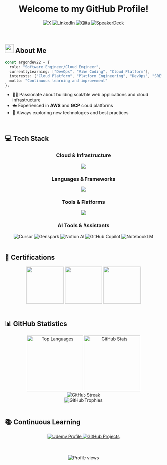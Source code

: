 <div align="center">
  <h1>Welcome to my GitHub Profile!</h1>
  <p>
    <a href="https://x.com/argondev22/">
      <img src="https://img.shields.io/badge/%40argondev22-000000?style=for-the-badge&logo=x&logoColor=ffffff" alt="X" />
    </a>
    <a href="https://www.linkedin.com/in/argondev22/">
      <img src="https://img.shields.io/badge/%40argondev22-0A66C2?style=for-the-badge&logo=linkedin&logoColor=ffffff" alt="LinkedIn" />
    </a>
    <a href="https://qiita.com/argondev22/">
      <img src="https://img.shields.io/badge/%40argondev22-55C500?style=for-the-badge&logo=qiita&logoColor=ffffff" alt="Qiita" />
    </a>
    <a href="https://speakerdeck.com/argondev22/">
      <img src="https://img.shields.io/badge/%40argondev22-009287?style=for-the-badge&logo=speakerdeck&logoColor=ffffff" alt="SpeakerDeck" />
    </a>
  </p>
</div>

<br>

## <img src="https://media.giphy.com/media/hvRJCLFzcasrR4ia7z/giphy.gif" width="28"> About Me

```typescript
const argondev22 = {
  role: "Software Engineer/Cloud Engineer",
  currentlyLearning: ["DevOps", "Vibe Coding", "Cloud Platform"],
  interests: ["Cloud Platform", "Platform Engineering", "DevOps", "SRE", "Infrastructure as Code", "System Architecture", "Modern Web Development"],
  motto: "Continuous learning and improvement"
};
```

- 🧑‍💻 Passionate about building scalable web applications and cloud infrastructure
- ☁️ Experienced in **AWS** and **GCP** cloud platforms
- 🚀 Always exploring new technologies and best practices
<br>

## 💻 Tech Stack

<div align="center">

### Cloud & Infrastructure
<img src="https://skillicons.dev/icons?i=aws,gcp,terraform,docker,kubernetes,linux" />

### Languages & Frameworks
<img src="https://skillicons.dev/icons?i=typescript,nodejs,next,react,tailwind,go" />

### Tools & Platforms
<img src="https://skillicons.dev/icons?i=github,git,notion" />

### AI Tools & Assistants
<span style="display: inline-block; margin: 0 5px;">
  <img src="https://img.shields.io/badge/Cursor-000000?style=for-the-badge&logo=cursor&logoColor=white" alt="Cursor" />
  <img src="https://img.shields.io/badge/Genspark-FF6B35?style=for-the-badge&logo=spark&logoColor=white" alt="Genspark" />
  <img src="https://img.shields.io/badge/Notion_AI-000000?style=for-the-badge&logo=notion&logoColor=white" alt="Notion AI" />
  <img src="https://img.shields.io/badge/GitHub_Copilot-000000?style=for-the-badge&logo=github&logoColor=white" alt="GitHub Copilot" />
  <img src="https://img.shields.io/badge/NotebookLM-4285F4?style=for-the-badge&logo=google&logoColor=white" alt="NotebookLM" />
</span>

</div>

<br>

## 🏅 Certifications

<div align="center">
  <img height="120" width="120" src="https://qiita-user-contents.imgix.net/https%3A%2F%2Fqiita-image-store.s3.ap-northeast-1.amazonaws.com%2F0%2F286189%2F1ba586fb-a551-ae20-5905-93fbaa55a0fd.png?ixlib=rb-4.0.0&auto=format&gif-q=60&q=75&w=1400&fit=max&s=0bd20efdcfac97f61245531899c932ad" />
  <img height="120" width="120" src="https://images.credly.com/size/160x160/images/0e284c3f-5164-4b21-8660-0d84737941bc/image.png" />
  <img height="120" width="120" src="https://images.credly.com/size/680x680/images/f0d3fbb9-bfa7-4017-9989-7bde8eaf42b1/image.png" />
</div>

<br>

## 📊 GitHub Statistics

<div align="center">
  <img alt="Top Languages" height="180px" src="http://github-profile-summary-cards.vercel.app/api/cards/repos-per-language?username=argondev22&theme=github_dark&exclude=php" />
  <img alt="GitHub Stats" height="180px" src="http://github-profile-summary-cards.vercel.app/api/cards/stats?username=argondev22&theme=github_dark" />
</div>

<div align="center">
  <img alt="GitHub Streak" src="https://streak-stats.demolab.com/?user=argondev22&theme=github-dark-blue&hide_border=true" />
</div>

<div align="center">
  <img alt="GitHub Trophies" src="https://github-profile-trophy.vercel.app/?username=argondev22&theme=darkhub&no-frame=true&column=7&title=-Stars,-Followers" />
</div>

<br>

## 📚 Continuous Learning

<div align="center">
  <a href="https://www.udemy.com/user/cun-lai-biao-ya/">
    <img src="https://img.shields.io/badge/Udemy-Learning_Profile-A435F0?style=for-the-badge&logo=udemy&logoColor=white" alt="Udemy Profile" />
  </a>
  <a href="https://github.com/users/argondev22/projects/21">
    <img src="https://img.shields.io/badge/GitHub-Learning_Projects-181717?style=for-the-badge&logo=github&logoColor=white" alt="GitHub Projects" />
  </a>
</div>

<br>
<br>
<br>

<div align="center">
  <img src="https://komarev.com/ghpvc/?username=argondev22&label=Profile%20Views&color=0e75b6&style=for-the-badge" alt="Profile views" />
</div>
